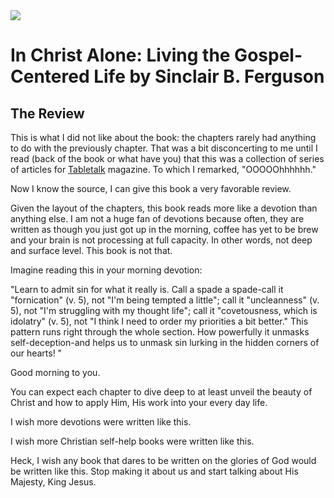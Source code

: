 <img class="intro-right" src="/images/book-in-christ-alone-ferguson.jpg">

# In Christ Alone: Living the Gospel-Centered Life by Sinclair B. Ferguson

## The Review

This is what I did not like about the book: the chapters rarely had anything to do with the previously chapter. That was a bit disconcerting to me until I read (back of the book or what have you) that this was a collection of series of articles for [Tabletalk](https://tabletalkmagazine.com/) magazine. To which I remarked, "OOOOOhhhhhh."

Now I know the source, I can give this book a very favorable review.

Given the layout of the chapters, this book reads more like a devotion than anything else. I am not a huge fan of devotions because often, they are written as though you just got up in the morning, coffee has yet to be brew and your brain is not processing at full capacity. In other words, not deep and surface level. This book is not that.

Imagine reading this in your morning devotion:

"Learn to admit sin for what it really is. Call a spade a spade-call it "fornication" (v. 5), not "I'm being tempted a little"; call it "uncleanness" (v. 5), not "I'm struggling with my thought life"; call it "covetousness, which is idolatry" (v. 5), not "I think I need to order my priorities a bit better." This pattern runs right through the whole section. How powerfully it unmasks self-deception-and helps us to unmask sin lurking in the hidden corners of our hearts! "

Good morning to you.

You can expect each chapter to dive deep to at least unveil the beauty of Christ and how to apply Him, His work into your every day life.

I wish more devotions were written like this.

I wish more Christian self-help books were written like this.

Heck, I wish any book that dares to be written on the glories of God would be written like this. Stop making it about us and start talking about His Majesty, King Jesus.
